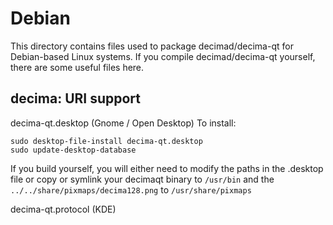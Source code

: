 
Debian
====================
This directory contains files used to package decimad/decima-qt
for Debian-based Linux systems. If you compile decimad/decima-qt yourself, there are some useful files here.

## decima: URI support ##


decima-qt.desktop  (Gnome / Open Desktop)
To install:

	sudo desktop-file-install decima-qt.desktop
	sudo update-desktop-database

If you build yourself, you will either need to modify the paths in
the .desktop file or copy or symlink your decimaqt binary to `/usr/bin`
and the `../../share/pixmaps/decima128.png` to `/usr/share/pixmaps`

decima-qt.protocol (KDE)

